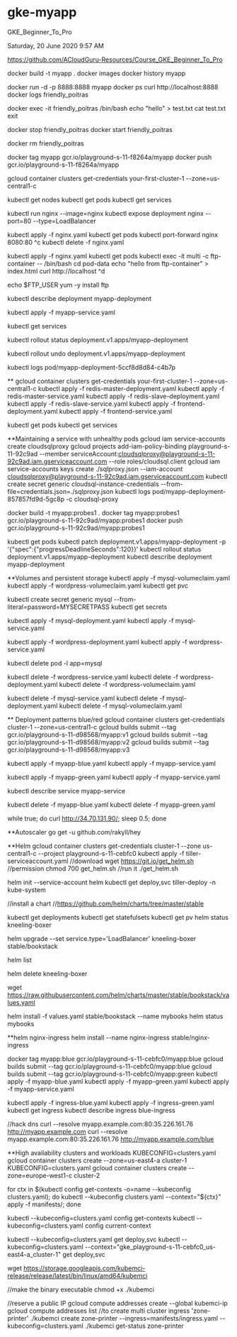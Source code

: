 # gke-myapp

GKE_Beginner_To_Pro

Saturday, 20 June 2020
9:57 AM

https://github.com/ACloudGuru-Resources/Course_GKE_Beginner_To_Pro


docker build -t myapp .
docker images
docker history myapp

docker run -d -p 8888:8888 myapp
docker ps
curl http://localhost:8888
docker logs friendly_poitras

docker exec -it friendly_poitras /bin/bash
echo "hello" > test.txt
cat test.txt
exit

docker stop friendly_poitras
docker start friendly_poitras

docker rm friendly_poitras

docker tag myapp gcr.io/playground-s-11-f8264a/myapp
docker push gcr.io/playground-s-11-f8264a/myapp

gcloud container clusters get-credentials your-first-cluster-1 --zone=us-central1-c

kubectl get nodes
kubectl get pods
kubectl get services

kubectl run nginx --image=nginx
kubectl expose deployment nginx --port=80 --type=LoadBalancer

kubectl apply -f nginx.yaml
kubectl get pods
kubectl port-forward nginx 8080:80
^c
kubectl delete -f nginx.yaml


kubectl apply -f nginx.yaml
kubectl get pods
kubectl exec -it multi -c ftp-container -- /bin/bash
cd pod-data
echo "hello from ftp-container" > index.html
curl http://localhost
^d

echo $FTP_USER
yum -y install ftp



kubectl describe deployment myapp-deployment

kubectl apply -f myapp-service.yaml

kubectl get services

kubectl rollout status deployment.v1.apps/myapp-deployment

kubectl rollout undo deployment.v1.apps/myapp-deployment

kubectl logs pod/myapp-deployment-5ccf8d8d84-c4b7p


**
gcloud container clusters get-credentials your-first-cluster-1 --zone=us-central1-c
kubectl apply -f redis-master-deployment.yaml
kubectl apply -f redis-master-service.yaml
kubectl apply -f redis-slave-deployment.yaml
kubectl apply -f redis-slave-service.yaml
kubectl apply -f frontend-deployment.yaml
kubectl apply -f frontend-service.yaml

kubectl get pods
kubectl get services

**Maintaining a service with unhealthy pods
gcloud iam service-accounts create cloudsqlproxy
gcloud projects add-iam-policy-binding playground-s-11-92c9ad --member serviceAccount:cloudsqlproxy@playground-s-11-92c9ad.iam.gserviceaccount.com --role roles/cloudsql.client
gcloud iam service-accounts keys create ./sqlproxy.json --iam-account cloudsqlproxy@playground-s-11-92c9ad.iam.gserviceaccount.com
kubectl create secret generic cloudsql-instance-credentials --from-file=credentials.json=./sqlproxy.json
kubectl logs pod/myapp-deployment-857857fd9d-5gc8p -c cloudsql-proxy

docker build -t myapp:probes1 .
docker tag myapp:probes1 gcr.io/playground-s-11-92c9ad/myapp:probes1
docker push gcr.io/playground-s-11-92c9ad/myapp:probes1

kubectl get pods
kubectl patch deployment.v1.apps/myapp-deployment -p '{"spec":{"progressDeadlineSeconds":120}}'
kubectl rollout status deployment.v1.apps/myapp-deployment
kubectl describe deployment myapp-deployment

**Volumes and persistent storage
kubectl apply -f mysql-volumeclaim.yaml
kubectl apply -f wordpress-volumeclaim.yaml
kubectl get pvc

kubectl create secret generic mysql --from-literal=password=MYSECRETPASS
kubectl get secrets

kubectl apply -f mysql-deployment.yaml
kubectl apply -f mysql-service.yaml

kubectl apply -f wordpress-deployment.yaml
kubectl apply -f wordpress-service.yaml

kubectl delete pod -l app=mysql

kubectl delete -f wordpress-service.yaml
kubectl delete -f wordpress-deployment.yaml
kubectl delete -f wordpress-volumeclaim.yaml

kubectl delete -f mysql-service.yaml
kubectl delete -f mysql-deployment.yaml
kubectl delete -f mysql-volumeclaim.yaml

** Deployment patterns blue/red
gcloud container clusters get-credentials cluster-1 --zone=us-central1-c
gcloud builds submit --tag gcr.io/playground-s-11-d98568/myapp:v1
gcloud builds submit --tag gcr.io/playground-s-11-d98568/myapp:v2
gcloud builds submit --tag gcr.io/playground-s-11-d98568/myapp:v3

kubectl apply -f myapp-blue.yaml
kubectl apply -f myapp-service.yaml

kubectl apply -f myapp-green.yaml
kubectl apply -f myapp-service.yaml

kubectl describe service myapp-service

kubectl delete -f myapp-blue.yaml
kubectl delete -f myapp-green.yaml

while true; do curl http://34.70.131.90/; sleep 0.5; done

**Autoscaler
go get -u github.com/rakyll/hey


**Helm
gcloud container clusters get-credentials cluster-1 --zone us-central1-c --project playground-s-11-cebfc0
kubectl apply -f tiller-serviceaccount.yaml
//download
wget https://git.io/get_helm.sh
//permission
chmod 700 get_helm.sh
//run it
./get_helm.sh

helm init --service-account helm
kubectl get deploy,svc tiller-deploy -n kube-system

//install a chart
//https://github.com/helm/charts/tree/master/stable

kubectl get deployments
kubectl get statefulsets
kubectl get pv
helm status kneeling-boxer

helm upgrade --set service.type='LoadBalancer' kneeling-boxer stable/bookstack

helm list

helm delete kneeling-boxer

wget https://raw.githubusercontent.com/helm/charts/master/stable/bookstack/values.yaml

helm install -f values.yaml stable/bookstack --name mybooks
helm status mybooks

**helm nginx-ingress
helm install --name nginx-ingress stable/nginx-ingress

docker tag myapp:blue gcr.io/playground-s-11-cebfc0/myapp:blue
gcloud builds submit --tag gcr.io/playground-s-11-cebfc0/myapp:blue
gcloud builds submit --tag gcr.io/playground-s-11-cebfc0/myapp:green
kubectl apply -f myapp-blue.yaml
kubectl apply -f myapp-green.yaml
kubectl apply -f myapp-service.yaml

kubectl apply -f ingress-blue.yaml
kubectl apply -f ingress-green.yaml
kubectl get ingress
kubectl describe ingress blue-ingress

//hack dns
curl --resolve myapp.example.com:80:35.226.161.76 http://myapp.example.com
curl --resolve myapp.example.com:80:35.226.161.76 http://myapp.example.com/blue

**High availability clusters and workloads
KUBECONFIG=clusters.yaml gcloud container clusters create --zone=us-east4-a cluster-1
KUBECONFIG=clusters.yaml gcloud container clusters create --zone=europe-west1-c cluster-2

for ctx in $(kubectl config get-contexts -o=name --kubeconfig clusters.yaml); do kubectl --kubeconfig clusters.yaml --context="${ctx}" apply -f manifests/; done

kubectl --kubeconfig=clusters.yaml config get-contexts
kubectl --kubeconfig=clusters.yaml config current-context

kubectl --kubeconfig=clusters.yaml get deploy,svc
kubectl --kubeconfig=clusters.yaml --context="gke_playground-s-11-cebfc0_us-east4-a_cluster-1" get deploy,svc

wget https://storage.googleapis.com/kubemci-release/release/latest/bin/linux/amd64/kubemci

//make the binary executable
chmod +x ./kubemci

//reserve a public IP
gcloud compute addresses create --global kubemci-ip
gcloud compute addresses list
//to create multi cluster ingress 'zone-printer'
./kubemci create zone-printer --ingress=manifests/ingress.yaml --kubeconfig=clusters.yaml
./kubemci get-status zone-printer

